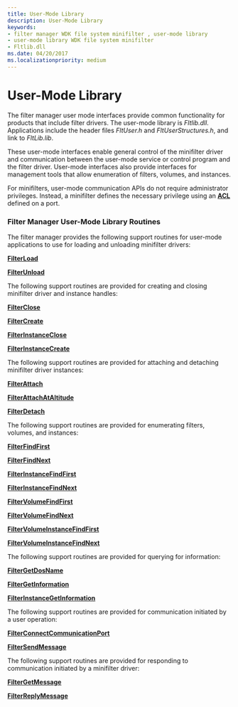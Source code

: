 ```yaml
---
title: User-Mode Library
description: User-Mode Library
keywords:
- filter manager WDK file system minifilter , user-mode library
- user-mode library WDK file system minifilter
- Fltlib.dll
ms.date: 04/20/2017
ms.localizationpriority: medium
---
```


# User-Mode Library


The filter manager user mode interfaces provide common functionality for products that include filter drivers. The user-mode library is *Fltlib.dll*. Applications include the header files *FltUser.h* and *FltUserStructures.h*, and link to *FltLib.lib*.

These user-mode interfaces enable general control of the minifilter driver and communication between the user-mode service or control program and the filter driver. User-mode interfaces also provide interfaces for management tools that allow enumeration of filters, volumes, and instances.

For minifilters, user-mode communication APIs do not require administrator privileges. Instead, a minifilter defines the necessary privilege using an [**ACL**](/windows-hardware/drivers/ddi/wdm/ns-wdm-_acl) defined on a port.

### <span id="Filter_Manager_User-Mode_Library_Routines"></span><span id="filter_manager_user-mode_library_routines"></span><span id="FILTER_MANAGER_USER-MODE_LIBRARY_ROUTINES"></span>Filter Manager User-Mode Library Routines

The filter manager provides the following support routines for user-mode applications to use for loading and unloading minifilter drivers:

[**FilterLoad**](/windows/win32/api/fltuser/nf-fltuser-filterload)

[**FilterUnload**](/windows/win32/api/fltuser/nf-fltuser-filterunload)

The following support routines are provided for creating and closing minifilter driver and instance handles:

[**FilterClose**](/windows/win32/api/fltuser/nf-fltuser-filterclose)

[**FilterCreate**](/windows/win32/api/fltuser/nf-fltuser-filtercreate)

[**FilterInstanceClose**](/windows/win32/api/fltuser/nf-fltuser-filterinstanceclose)

[**FilterInstanceCreate**](/windows/win32/api/fltuser/nf-fltuser-filterinstancecreate)

The following support routines are provided for attaching and detaching minifilter driver instances:

[**FilterAttach**](/windows/win32/api/fltuser/nf-fltuser-filterattach)

[**FilterAttachAtAltitude**](/windows/win32/api/fltuser/nf-fltuser-filterattachataltitude)

[**FilterDetach**](/windows/win32/api/fltuser/nf-fltuser-filterdetach)

The following support routines are provided for enumerating filters, volumes, and instances:

[**FilterFindFirst**](/windows/win32/api/fltuser/nf-fltuser-filterfindfirst)

[**FilterFindNext**](/windows/win32/api/fltuser/nf-fltuser-filterfindnext)

[**FilterInstanceFindFirst**](/windows/win32/api/fltuser/nf-fltuser-filterinstancefindfirst)

[**FilterInstanceFindNext**](/windows/win32/api/fltuser/nf-fltuser-filterinstancefindnext)

[**FilterVolumeFindFirst**](/windows/win32/api/fltuser/nf-fltuser-filtervolumefindfirst)

[**FilterVolumeFindNext**](/windows/win32/api/fltuser/nf-fltuser-filtervolumefindnext)

[**FilterVolumeInstanceFindFirst**](/windows/win32/api/fltuser/nf-fltuser-filtervolumeinstancefindfirst)

[**FilterVolumeInstanceFindNext**](/windows/win32/api/fltuser/nf-fltuser-filtervolumeinstancefindnext)

The following support routines are provided for querying for information:

[**FilterGetDosName**](/windows/win32/api/fltuser/nf-fltuser-filtergetdosname)

[**FilterGetInformation**](/windows/win32/api/fltuser/nf-fltuser-filtergetinformation)

[**FilterInstanceGetInformation**](/windows/win32/api/fltuser/nf-fltuser-filterinstancegetinformation)

The following support routines are provided for communication initiated by a user operation:

[**FilterConnectCommunicationPort**](/windows/win32/api/fltuser/nf-fltuser-filterconnectcommunicationport)

[**FilterSendMessage**](/windows/win32/api/fltuser/nf-fltuser-filtersendmessage)

The following support routines are provided for responding to communication initiated by a minifilter driver:

[**FilterGetMessage**](/windows/win32/api/fltuser/nf-fltuser-filtergetmessage)

[**FilterReplyMessage**](/windows/win32/api/fltuser/nf-fltuser-filterreplymessage)

 

